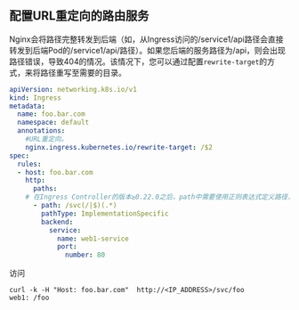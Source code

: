 ## 配置URL重定向的路由服务

Nginx会将路径完整转发到后端（如，从Ingress访问的/service1/api路径会直接转发到后端Pod的/service1/api/路径）。如果您后端的服务路径为/api，则会出现路径错误，导致404的情况。该情况下，您可以通过配置`rewrite-target`的方式，来将路径重写至需要的目录。

```yaml
apiVersion: networking.k8s.io/v1
kind: Ingress
metadata:
  name: foo.bar.com
  namespace: default
  annotations:
    #URL重定向。
    nginx.ingress.kubernetes.io/rewrite-target: /$2
spec:
  rules:
  - host: foo.bar.com
    http:
      paths:
    # 在Ingress Controller的版本≥0.22.0之后，path中需要使用正则表达式定义路径，并在rewrite-target中结合捕获组一起使用。
      - path: /svc(/|$)(.*)
        pathType: ImplementationSpecific
        backend:
          service: 
            name: web1-service
            port: 
              number: 80
```

访问

```shell
curl -k -H "Host: foo.bar.com"  http://<IP_ADDRESS>/svc/foo
web1: /foo
```

